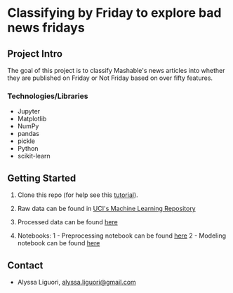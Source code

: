 # Classifying by Friday to explore bad news fridays


## Project Intro
The goal of this project is to classify Mashable's news articles into whether they are published on Friday or Not Friday based on over fifty features.  


### Technologies/Libraries

* Jupyter
* Matplotlib
* NumPy
* pandas
* pickle
* Python
* scikit-learn


## Getting Started

1. Clone this repo (for help see this [tutorial](https://help.github.com/articles/cloning-a-repository/)).

2. Raw data can be found in [UCI's Machine Learning Repository](https://archive.ics.uci.edu/ml/datasets/Online+News+Popularity)

3. Processed data can be found [here](https://github.com/ali0003433/friday-news-classifier/tree/master/data/processed)

4. Notebooks:
    1 - Preprocessing notebook can be found [here](https://github.com/ali0003433/friday-news-classifier/blob/master/notebooks/1-al-preprocessing.ipynb)
    2 - Modeling notebook can be found [here](https://github.com/ali0003433/friday-news-classifier/blob/master/notebooks/2-al-model-selection.ipynb)


## Contact
* Alyssa Liguori, alyssa.liguori@gmail.com 

